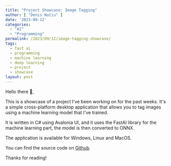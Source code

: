 ```yaml
---
title: "Project Showcase: Image Tagging"
author: [ "Denis Nutiu" ]
date: '2023-09-12'
categories:
  - "AI"
  - "Programming"
permalink: /2023/09/12/image-tagging-showcase/
tags:
  - fast ai
  - programming
  - machine learning
  - deep learning
  - project
  - showcase
layout: post
---
```


Hello there 👋,

This is a showcase of a project I've been working on for the past weeks. It's a simple cross-platform
desktop application that allows you to tag images using a machine learning model that I've trained.

It is written in C# using Avalonia UI, and it uses the FastAI library for the machine learning part, the model is then
converted to ONNX.

The application is available for Windows, Linux and MacOS.

You can find the source code on [Github](https://github.com/dnutiu/image-tagging).

Thanks for reading!

